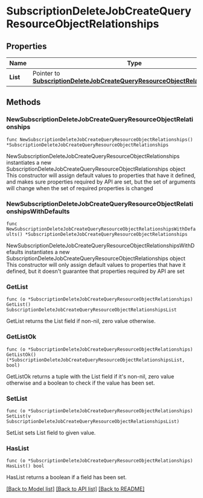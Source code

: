 # SubscriptionDeleteJobCreateQueryResourceObjectRelationships

## Properties

Name | Type | Description | Notes
------------ | ------------- | ------------- | -------------
**List** | Pointer to [**SubscriptionDeleteJobCreateQueryResourceObjectRelationshipsList**](SubscriptionDeleteJobCreateQueryResourceObjectRelationshipsList.md) |  | [optional] 

## Methods

### NewSubscriptionDeleteJobCreateQueryResourceObjectRelationships

`func NewSubscriptionDeleteJobCreateQueryResourceObjectRelationships() *SubscriptionDeleteJobCreateQueryResourceObjectRelationships`

NewSubscriptionDeleteJobCreateQueryResourceObjectRelationships instantiates a new SubscriptionDeleteJobCreateQueryResourceObjectRelationships object
This constructor will assign default values to properties that have it defined,
and makes sure properties required by API are set, but the set of arguments
will change when the set of required properties is changed

### NewSubscriptionDeleteJobCreateQueryResourceObjectRelationshipsWithDefaults

`func NewSubscriptionDeleteJobCreateQueryResourceObjectRelationshipsWithDefaults() *SubscriptionDeleteJobCreateQueryResourceObjectRelationships`

NewSubscriptionDeleteJobCreateQueryResourceObjectRelationshipsWithDefaults instantiates a new SubscriptionDeleteJobCreateQueryResourceObjectRelationships object
This constructor will only assign default values to properties that have it defined,
but it doesn't guarantee that properties required by API are set

### GetList

`func (o *SubscriptionDeleteJobCreateQueryResourceObjectRelationships) GetList() SubscriptionDeleteJobCreateQueryResourceObjectRelationshipsList`

GetList returns the List field if non-nil, zero value otherwise.

### GetListOk

`func (o *SubscriptionDeleteJobCreateQueryResourceObjectRelationships) GetListOk() (*SubscriptionDeleteJobCreateQueryResourceObjectRelationshipsList, bool)`

GetListOk returns a tuple with the List field if it's non-nil, zero value otherwise
and a boolean to check if the value has been set.

### SetList

`func (o *SubscriptionDeleteJobCreateQueryResourceObjectRelationships) SetList(v SubscriptionDeleteJobCreateQueryResourceObjectRelationshipsList)`

SetList sets List field to given value.

### HasList

`func (o *SubscriptionDeleteJobCreateQueryResourceObjectRelationships) HasList() bool`

HasList returns a boolean if a field has been set.


[[Back to Model list]](../README.md#documentation-for-models) [[Back to API list]](../README.md#documentation-for-api-endpoints) [[Back to README]](../README.md)


